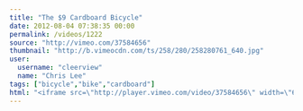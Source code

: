 ```yaml
---
title: "The $9 Cardboard Bicycle"
date: 2012-08-04 07:38:35 00:00
permalink: /videos/1222
source: "http://vimeo.com/37584656"
thumbnail: "http://b.vimeocdn.com/ts/258/280/258280761_640.jpg"
user:
  username: "cleerview"
  name: "Chris Lee"
tags: ["bicycle","bike","cardboard"]
html: "<iframe src=\"http://player.vimeo.com/video/37584656\" width=\"640\" height=\"360\" frameborder=\"0\" webkitAllowFullScreen mozallowfullscreen allowFullScreen></iframe>"
---
```


